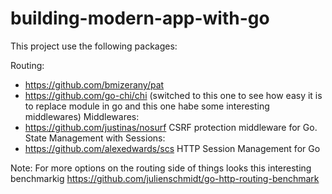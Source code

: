 # building-modern-app-with-go


This project use the following packages:

Routing:
- https://github.com/bmizerany/pat
- https://github.com/go-chi/chi (switched to this one to see how easy it is to replace module
 in go and this one habe some interesting middlewares)
Middlewares:
- https://github.com/justinas/nosurf CSRF protection middleware for Go.
State Management with Sessions:
- https://github.com/alexedwards/scs HTTP Session Management for Go





Note: For more options on the routing side of things
      looks this interesting benchmarkig
https://github.com/julienschmidt/go-http-routing-benchmark
